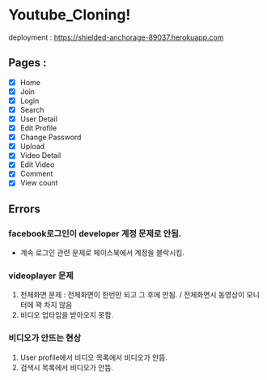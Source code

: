 # Youtube_Cloning!

deployment : https://shielded-anchorage-89037.herokuapp.com

## Pages :

- [x] Home
- [x] Join
- [x] Login
- [x] Search
- [x] User Detail
- [x] Edit Profile
- [x] Change Password
- [x] Upload
- [x] Video Detail
- [x] Edit Video
- [x] Comment
- [x] View count

## Errors

### facebook로그인이 developer 계정 문제로 안됨.
 - 계속 로그인 관련 문제로 페이스북에서 계정을 블락시킴.
### videoplayer 문제
 1. 전체화면 문제 : 전체화면이 한번만 되고 그 후에 안됨. / 전체화면시 동영상이 모니터에 꽉 차지 않음
 2. 비디오 업타임을 받아오지 못함.
### 비디오가 안뜨는 현상
 1. User profile에서 비디오 목록에서 비디오가 안뜸.
 2. 검색시 목록에서 비디오가 안뜸.
